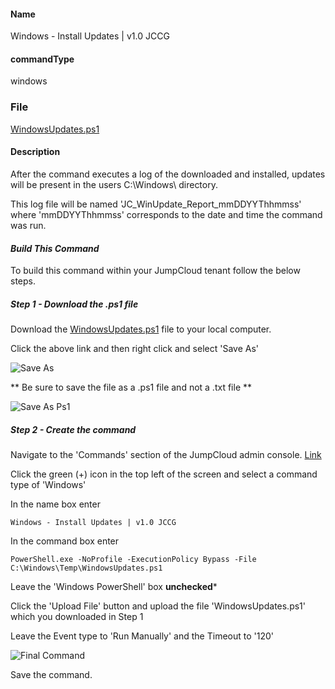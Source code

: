 #### Name

Windows - Install Updates | v1.0 JCCG

#### commandType

windows

### File

[WindowsUpdates.ps1](https://github.com/TheJumpCloud/support/blob/master/PowerShell/JumpCloud%20Commands%20Gallery/Files/WindowsUpdates.ps1)

#### Description

After the command executes a log of the downloaded and installed, updates will be present in the users C:\Windows\ directory.

This log file will be named 'JC_WinUpdate_Report_mmDDYYThhmmss' where 'mmDDYYThhmmss' corresponds to the date and time the command was run.

#### *Build This Command*

To build this command within your JumpCloud tenant follow the below steps.

##### Step 1 - Download the .ps1 file

Download the [WindowsUpdates.ps1](https://github.com/TheJumpCloud/support/blob/master/PowerShell/JumpCloud%20Commands%20Gallery/Files/WindowsUpdates.ps1)
file to your local computer. 

Click the above link and then right click and select 'Save As'

![Save As](https://raw.githubusercontent.com/TheJumpCloud/support/master/PowerShell/JumpCloud%20Commands%20Gallery/Files/Windows%20-%20Install%20Updates%20SaveAs.png)

** Be sure to save the file as a .ps1 file and not a .txt file **

![Save As Ps1](https://raw.githubusercontent.com/TheJumpCloud/support/master/PowerShell/JumpCloud%20Commands%20Gallery/Files/Windows%20-%20Install%20Updates%20SaveAsPS1.png)

##### Step 2 - Create the command

Navigate to the 'Commands' section of the JumpCloud admin console. [Link](https://console.jumpcloud.com/#/commands)

Click the green (+) icon in the top left of the screen and select a command type of 'Windows'

In the name box enter
```
Windows - Install Updates | v1.0 JCCG

```

In the command box enter
```
PowerShell.exe -NoProfile -ExecutionPolicy Bypass -File C:\Windows\Temp\WindowsUpdates.ps1

```
Leave the 'Windows PowerShell' box **unchecked***

Click the 'Upload File' button and upload the file 'WindowsUpdates.ps1' which you downloaded in Step 1

Leave the Event type to 'Run Manually' and the Timeout to '120'

![Final Command](https://raw.githubusercontent.com/TheJumpCloud/support/master/PowerShell/JumpCloud%20Commands%20Gallery/Files/Windows%20-%20Install%20Updates%20FinalCommand.png)

Save the command.


